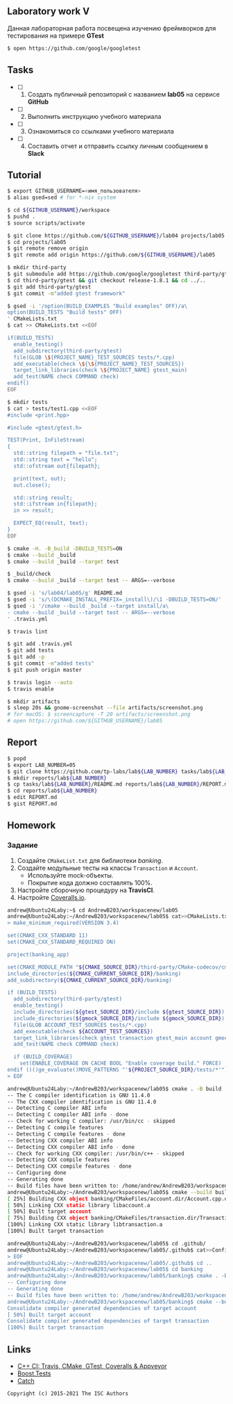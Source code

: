 ## Laboratory work V

Данная лабораторная работа посвещена изучению фреймворков для тестирования на примере **GTest**

```sh
$ open https://github.com/google/googletest
```

## Tasks

- [ ] 1. Создать публичный репозиторий с названием **lab05** на сервисе **GitHub**
- [ ] 2. Выполнить инструкцию учебного материала
- [ ] 3. Ознакомиться со ссылками учебного материала
- [ ] 4. Составить отчет и отправить ссылку личным сообщением в **Slack**

## Tutorial

```sh
$ export GITHUB_USERNAME=<имя_пользователя>
$ alias gsed=sed # for *-nix system
```

```sh
$ cd ${GITHUB_USERNAME}/workspace
$ pushd .
$ source scripts/activate
```

```sh
$ git clone https://github.com/${GITHUB_USERNAME}/lab04 projects/lab05
$ cd projects/lab05
$ git remote remove origin
$ git remote add origin https://github.com/${GITHUB_USERNAME}/lab05
```

```sh
$ mkdir third-party
$ git submodule add https://github.com/google/googletest third-party/gtest
$ cd third-party/gtest && git checkout release-1.8.1 && cd ../..
$ git add third-party/gtest
$ git commit -m"added gtest framework"
```

```sh
$ gsed -i '/option(BUILD_EXAMPLES "Build examples" OFF)/a\
option(BUILD_TESTS "Build tests" OFF)
' CMakeLists.txt
$ cat >> CMakeLists.txt <<EOF

if(BUILD_TESTS)
  enable_testing()
  add_subdirectory(third-party/gtest)
  file(GLOB \${PROJECT_NAME}_TEST_SOURCES tests/*.cpp)
  add_executable(check \${\${PROJECT_NAME}_TEST_SOURCES})
  target_link_libraries(check \${PROJECT_NAME} gtest_main)
  add_test(NAME check COMMAND check)
endif()
EOF
```

```sh
$ mkdir tests
$ cat > tests/test1.cpp <<EOF
#include <print.hpp>

#include <gtest/gtest.h>

TEST(Print, InFileStream)
{
  std::string filepath = "file.txt";
  std::string text = "hello";
  std::ofstream out{filepath};

  print(text, out);
  out.close();

  std::string result;
  std::ifstream in{filepath};
  in >> result;

  EXPECT_EQ(result, text);
}
EOF
```

```sh
$ cmake -H. -B_build -DBUILD_TESTS=ON
$ cmake --build _build
$ cmake --build _build --target test
```

```sh
$ _build/check
$ cmake --build _build --target test -- ARGS=--verbose
```

```sh
$ gsed -i 's/lab04/lab05/g' README.md
$ gsed -i 's/\(DCMAKE_INSTALL_PREFIX=_install\)/\1 -DBUILD_TESTS=ON/' .travis.yml
$ gsed -i '/cmake --build _build --target install/a\
- cmake --build _build --target test -- ARGS=--verbose
' .travis.yml
```

```sh
$ travis lint
```

```sh
$ git add .travis.yml
$ git add tests
$ git add -p
$ git commit -m"added tests"
$ git push origin master
```

```sh
$ travis login --auto
$ travis enable
```

```sh
$ mkdir artifacts
$ sleep 20s && gnome-screenshot --file artifacts/screenshot.png
# for macOS: $ screencapture -T 20 artifacts/screenshot.png
# open https://github.com/${GITHUB_USERNAME}/lab05
```

## Report

```sh
$ popd
$ export LAB_NUMBER=05
$ git clone https://github.com/tp-labs/lab${LAB_NUMBER} tasks/lab${LAB_NUMBER}
$ mkdir reports/lab${LAB_NUMBER}
$ cp tasks/lab${LAB_NUMBER}/README.md reports/lab${LAB_NUMBER}/REPORT.md
$ cd reports/lab${LAB_NUMBER}
$ edit REPORT.md
$ gist REPORT.md
```

## Homework

### Задание
1. Создайте `CMakeList.txt` для библиотеки *banking*.
2. Создайте модульные тесты на классы `Transaction` и `Account`.
    * Используйте mock-объекты.
    * Покрытие кода должно составлять 100%.
3. Настройте сборочную процедуру на **TravisCI**.
4. Настройте [Coveralls.io](https://coveralls.io/).

```sh
andrew@Ubuntu24Laby:~$ cd AndrewB203/workspacenew/lab05
andrew@Ubuntu24Laby:~/AndrewB203/workspacenew/lab05$ cat>>CMakeLists.txt<<EOF
> make_minimum_required(VERSION 3.4)

set(CMAKE_CXX_STANDARD 11)
set(CMAKE_CXX_STANDARD_REQUIRED ON)

project(banking_app)

set(CMAKE_MODULE_PATH "${CMAKE_SOURCE_DIR}/third-party/CMake-codecov/cmake" ${CMAKE_MODULE_PATH})
include_directories(${CMAKE_CURRENT_SOURCE_DIR}/banking)
add_subdirectory(${CMAKE_CURRENT_SOURCE_DIR}/banking)

if (BUILD_TESTS)
  add_subdirectory(third-party/gtest)
  enable_testing()
  include_directories(${gtest_SOURCE_DIR}/include ${gtest_SOURCE_DIR})
  include_directories(${gmock_SOURCE_DIR}/include ${gmock_SOURCE_DIR})  
  file(GLOB ACCOUNT_TEST_SOURCES tests/*.cpp)
  add_executable(check ${ACCOUNT_TEST_SOURCES})
  target_link_libraries(check gtest transaction gtest_main account gmock)
  add_test(NAME check COMMAND check)

  if (BUILD_COVERAGE)
    set(ENABLE_COVERAGE ON CACHE BOOL "Enable coverage build." FORCE)
endif ()()ge_evaluate()MOVE_PATTERNS "'${PROJECT_SOURCE_DIR}/tests/*'")
> EOF
```

```sh
andrew@Ubuntu24Laby:~/AndrewB203/workspacenew/lab05$ cmake . -B build
-- The C compiler identification is GNU 11.4.0
-- The CXX compiler identification is GNU 11.4.0
-- Detecting C compiler ABI info
-- Detecting C compiler ABI info - done
-- Check for working C compiler: /usr/bin/cc - skipped
-- Detecting C compile features
-- Detecting C compile features - done
-- Detecting CXX compiler ABI info
-- Detecting CXX compiler ABI info - done
-- Check for working CXX compiler: /usr/bin/c++ - skipped
-- Detecting CXX compile features
-- Detecting CXX compile features - done
-- Configuring done
-- Generating done
-- Build files have been written to: /home/andrew/AndrewB203/workspacenew/lab05/build
andrew@Ubuntu24Laby:~/AndrewB203/workspacenew/lab05$ cmake --build build
[ 25%] Building CXX object banking/CMakeFiles/account.dir/Account.cpp.o
[ 50%] Linking CXX static library libaccount.a
[ 50%] Built target account
[ 75%] Building CXX object banking/CMakeFiles/transaction.dir/Transaction.cpp.o
[100%] Linking CXX static library libtransaction.a
[100%] Built target transaction
```

```sh
andrew@Ubuntu24Laby:~/AndrewB203/workspacenew/lab05$ cd .github/
andrew@Ubuntu24Laby:~/AndrewB203/workspacenew/lab05/.github$ cat>>Config.yml<<EOF
> EOF
andrew@Ubuntu24Laby:~/AndrewB203/workspacenew/lab05/.github$ cd ..
andrew@Ubuntu24Laby:~/AndrewB203/workspacenew/lab05$ cd banking
andrew@Ubuntu24Laby:~/AndrewB203/workspacenew/lab05/banking$ cmake . -B build
-- Configuring done
-- Generating done
-- Build files have been written to: /home/andrew/AndrewB203/workspacenew/lab05/banking/build
andrew@Ubuntu24Laby:~/AndrewB203/workspacenew/lab05/banking$ cmake --build build
Consolidate compiler generated dependencies of target account
[ 50%] Built target account
Consolidate compiler generated dependencies of target transaction
[100%] Built target transaction
```

## Links

- [C++ CI: Travis, CMake, GTest, Coveralls & Appveyor](http://david-grs.github.io/cpp-clang-travis-cmake-gtest-coveralls-appveyor/)
- [Boost.Tests](http://www.boost.org/doc/libs/1_63_0/libs/test/doc/html/)
- [Catch](https://github.com/catchorg/Catch2)

```
Copyright (c) 2015-2021 The ISC Authors
```
